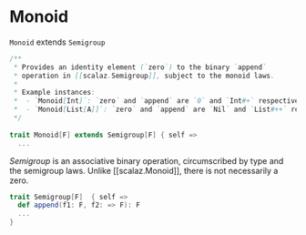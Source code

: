 # Monoid


`Monoid` extends `Semigroup`

```scala
/**
 * Provides an identity element (`zero`) to the binary `append`
 * operation in [[scalaz.Semigroup]], subject to the monoid laws.
 *
 * Example instances:
 *  - `Monoid[Int]`: `zero` and `append` are `0` and `Int#+` respectively
 *  - `Monoid[List[A]]`: `zero` and `append` are `Nil` and `List#++` respectively
 */
 
trait Monoid[F] extends Semigroup[F] { self =>
  ...
```

*Semigroup* is an associative binary operation, circumscribed by type and the semigroup laws.  Unlike [[scalaz.Monoid]], 
there is not necessarily a zero.

```scala
trait Semigroup[F]  { self =>
  def append(f1: F, f2: => F): F
  ...
}
```

